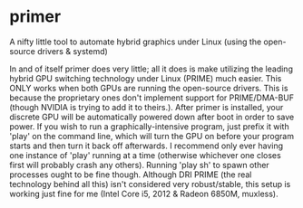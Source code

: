 primer
======

A nifty little tool to automate hybrid graphics under Linux (using the open-source drivers &amp; systemd)

In and of itself primer does very little; all it does is make utilizing the leading hybrid GPU switching
technology under Linux (PRIME) much easier.  This ONLY works when both GPUs are running the open-source drivers.  This is
because the proprietary ones don't implement support for PRIME/DMA-BUF (though NVIDIA is trying to add it to theirs.).
After primer is installed, your discrete GPU will be automatically powered down after boot in order to save power.  If you
wish to run a graphically-intensive program, just prefix it with 'play' on the command line, which will turn the GPU on
before your program starts and then turn it back off afterwards.  I recommend only ever having one instance of 'play'
running at a time (otherwise whichever one closes first will probably crash any others).  Running 'play sh' to spawn other
processes ought to be fine though.  Although DRI PRIME (the real technology behind all this) isn't considered very
robust/stable, this setup is working just fine for me (Intel Core i5, 2012 &amp; Radeon 6850M, muxless).
